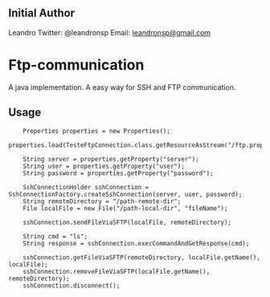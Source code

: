 Initial Author
--------------
Leandro
Twitter: @leandronsp
Email: leandronsp@gmail.com

Ftp-communication
===============

A java implementation.
A easy way for SSH and FTP communication. 


Usage
-----

		Properties properties = new Properties();
		properties.load(TesteFtpConnection.class.getResourceAsStream("/ftp.properties"));

		String server = properties.getProperty("server");
		String user = properties.getProperty("user");
		String password = properties.getProperty("password");

		SshConnectionHolder sshConnection = SshConnectionFactory.createSshConnection(server, user, password);
		String remoteDirectory = "/path-remote-dir";
		File localFile = new File("/path-local-dir", "fileName");

        sshConnection.sendFileViaSFTP(localFile, remoteDirectory);

        String cmd = "ls";
        String response = sshConnection.execCommandAndGetResponse(cmd);
        
        sshConnection.getFileViaSFTP(remoteDirectory, localFile.getName(), localFile);
        sshConnection.removeFileViaSFTP(localFile.getName(), remoteDirectory);
        sshConnection.disconnect();
